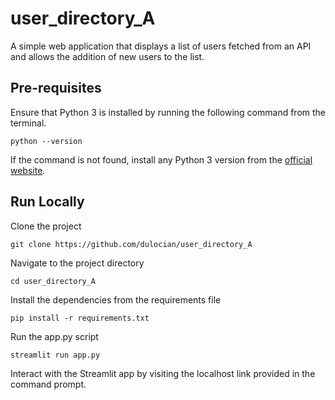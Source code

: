 # user_directory_A

A simple web application that displays a list of users fetched from an API and allows the addition of new users to the list.


## Pre-requisites

Ensure that Python 3 is installed by running the following command from the terminal.
```shell
python --version
```
If the command is not found, install any Python 3 version from the [official website](https://www.python.org/downloads/).
## Run Locally

Clone the project

```shell
git clone https://github.com/dulocian/user_directory_A
```

Navigate to the project directory

```shell
cd user_directory_A
```

Install the dependencies from the requirements file

```shell
pip install -r requirements.txt
```

Run the app.py script

```shell
streamlit run app.py
```

Interact with the Streamlit app by visiting the localhost link provided in the command prompt.
